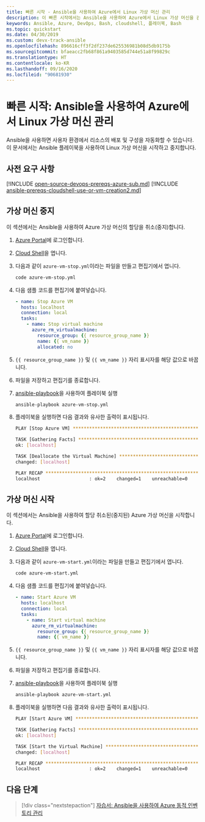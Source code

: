 ```yaml
---
title: 빠른 시작 - Ansible을 사용하여 Azure에서 Linux 가상 머신 관리
description: 이 빠른 시작에서는 Ansible을 사용하여 Azure에서 Linux 가상 머신을 관리하는 방법을 알아봅니다.
keywords: Ansible, Azure, DevOps, Bash, cloudshell, 플레이북, Bash
ms.topic: quickstart
ms.date: 04/30/2019
ms.custom: devx-track-ansible
ms.openlocfilehash: 896616cff3f2df237de625536981b08d5db9175b
ms.sourcegitcommit: bfaeacc2fb68f861a9403585d744e51a8f99829c
ms.translationtype: HT
ms.contentlocale: ko-KR
ms.lasthandoff: 09/16/2020
ms.locfileid: "90681930"
---
```

# <a name="quickstart-manage-linux-virtual-machines-in-azure-using-ansible"></a>빠른 시작: Ansible을 사용하여 Azure에서 Linux 가상 머신 관리

Ansible을 사용하면 사용자 환경에서 리소스의 배포 및 구성을 자동화할 수 있습니다. 이 문서에서는 Ansible 플레이북을 사용하여 Linux 가상 머신을 시작하고 중지합니다. 

## <a name="prerequisites"></a>사전 요구 사항

[!INCLUDE [open-source-devops-prereqs-azure-sub.md](../includes/open-source-devops-prereqs-azure-subscription.md)]
[!INCLUDE [ansible-prereqs-cloudshell-use-or-vm-creation2.md](includes/ansible-prereqs-cloudshell-use-or-vm-creation2.md)]

## <a name="stop-a-virtual-machine"></a>가상 머신 중지

이 섹션에서는 Ansible을 사용하여 Azure 가상 머신의 할당을 취소(중지)합니다.

1. [Azure Portal](https://go.microsoft.com/fwlink/p/?LinkID=525040)에 로그인합니다.

1. [Cloud Shell](/azure/cloud-shell/overview)을 엽니다.

1. 다음과 같이 `azure-vm-stop.yml`이라는 파일을 만들고 편집기에서 엽니다.

    ```bash
    code azure-vm-stop.yml
    ```

1. 다음 샘플 코드를 편집기에 붙여넣습니다.

    ```yaml
    - name: Stop Azure VM
      hosts: localhost
      connection: local
      tasks:
        - name: Stop virtual machine
          azure_rm_virtualmachine:
            resource_group: {{ resource_group_name }}
            name: {{ vm_name }}
            allocated: no
    ```

1. `{{ resource_group_name }}` 및 `{{ vm_name }}` 자리 표시자를 해당 값으로 바꿉니다.

1. 파일을 저장하고 편집기를 종료합니다.

1. [ansible-playbook](https://docs.ansible.com/ansible/latest/cli/ansible-playbook.html)을 사용하여 플레이북 실행

    ```bash
    ansible-playbook azure-vm-stop.yml
    ```

1. 플레이북을 실행하면 다음 결과와 유사한 출력이 표시됩니다.

    ```bash
    PLAY [Stop Azure VM] ********************************************************

    TASK [Gathering Facts] ******************************************************
    ok: [localhost]

    TASK [Deallocate the Virtual Machine] ***************************************
    changed: [localhost]

    PLAY RECAP ******************************************************************
    localhost                  : ok=2    changed=1    unreachable=0    failed=0
    ```

## <a name="start-a-virtual-machine"></a>가상 머신 시작

이 섹션에서는 Ansible을 사용하여 할당 취소된(중지된) Azure 가상 머신을 시작합니다.

1. [Azure Portal](https://go.microsoft.com/fwlink/p/?LinkID=525040)에 로그인합니다.

1. [Cloud Shell](/azure/cloud-shell/overview)을 엽니다.

1. 다음과 같이 `azure-vm-start.yml`이라는 파일을 만들고 편집기에서 엽니다.

    ```bash
    code azure-vm-start.yml
    ```

1. 다음 샘플 코드를 편집기에 붙여넣습니다.

    ```yaml
    - name: Start Azure VM
      hosts: localhost
      connection: local
      tasks:
        - name: Start virtual machine
          azure_rm_virtualmachine:
            resource_group: {{ resource_group_name }}
            name: {{ vm_name }}
    ```

1. `{{ resource_group_name }}` 및 `{{ vm_name }}` 자리 표시자를 해당 값으로 바꿉니다.

1. 파일을 저장하고 편집기를 종료합니다.

1. [ansible-playbook](https://docs.ansible.com/ansible/latest/cli/ansible-playbook.html)을 사용하여 플레이북 실행

    ```bash
    ansible-playbook azure-vm-start.yml
    ```

1. 플레이북을 실행하면 다음 결과와 유사한 출력이 표시됩니다.

    ```bash
    PLAY [Start Azure VM] ********************************************************

    TASK [Gathering Facts] ******************************************************
    ok: [localhost]

    TASK [Start the Virtual Machine] ********************************************
    changed: [localhost]

    PLAY RECAP ******************************************************************
    localhost                  : ok=2    changed=1    unreachable=0    failed=0
    ```

## <a name="next-steps"></a>다음 단계

> [!div class="nextstepaction"] 
> [자습서: Ansible을 사용하여 Azure 동적 인벤토리 관리](./dynamic-inventory-configure.md)